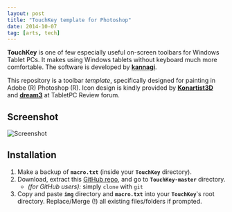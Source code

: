 ```yaml
---
layout: post
title: "TouchKey template for Photoshop"
date: 2014-10-07
tag: [arts, tech]
---
```


**TouchKey** is one of few especially useful on-screen toolbars for Windows Tablet PCs. It makes using Windows tablets without keyboard much more comfortable. The software is developed by [**kannagi**](http://kannagi.net/touchkey/).

This repository is a toolbar *template*, specifically designed for painting in Adobe (R) Photoshop (R). Icon design is kindly provided by [**Konartist3D**](http://forum.tabletpcreview.com/threads/artdock-for-the-samsung-series-7-slate.47958/) and [**dream3**](http://forum.tabletpcreview.com/threads/artdock-guide-compatibility-and-links.58400/page-6#post-413194) at TabletPC Review forum. 

## Screenshot
![Screenshot](https://raw.githubusercontent.com/hoamle/TouchKey/master/preview.png)

## Installation
1. Make a backup of **`macro.txt`** (inside your **`TouchKey`** directory).
0. Download, extract this [GitHub repo](https://github.com/hoamle/TouchKey/archive/master.zip), and go to **`TouchKey-master`** directory.
    - *(for GitHub users):* simply `clone` with `git`
2. Copy and paste **`img`** directory and **`macro.txt`** into your **`TouchKey`**'s root directory. Replace/Merge (!) all existing files/folders if prompted.
